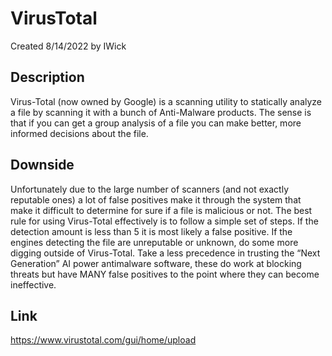 # VirusTotal
Created 8/14/2022 by IWick

## Description
Virus-Total (now owned by Google) is a scanning utility to statically analyze a file by scanning it with a bunch of Anti-Malware products. The sense is that if you can get a group analysis of a file you can make better, more informed decisions about the file.

## Downside
Unfortunately due to the large number of scanners (and not exactly reputable ones) a lot of false positives make it through the system that make it difficult to determine for sure if a file is malicious or not. The best rule for using Virus-Total effectively is to follow a simple set of steps. If the detection amount is less than 5 it is most likely a false positive. If the engines detecting the file are unreputable or unknown, do some more digging outside of Virus-Total. Take a less precedence in trusting the “Next Generation” AI power antimalware software, these do work at blocking threats but have MANY false positives to the point where they can become ineffective.

## Link
https://www.virustotal.com/gui/home/upload
